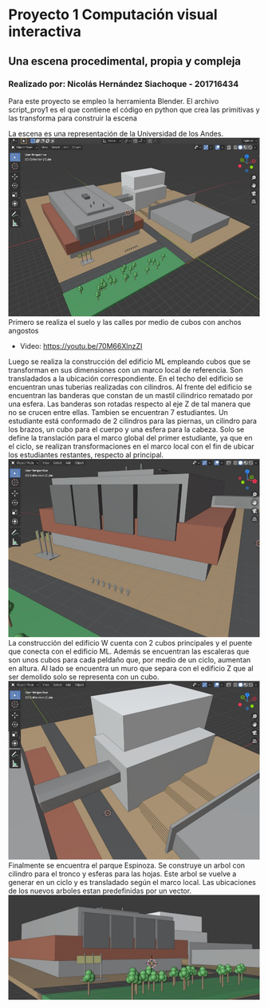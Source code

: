 # Proyecto 1 Computación visual interactiva
## Una escena procedimental, propia y compleja
### Realizado por: Nicolás Hernández Siachoque - 201716434

Para este proyecto se empleo la herramienta Blender. El archivo script_proy1 es el que contiene el código en python que crea las primitivas y las transforma para construir la escena

La escena es una representación de la Universidad de los Andes.
![Universidad](https://github.com/nicolash0125/proyecto1_cvi/raw/main/uni.jpeg)
Primero se realiza el suelo y las calles por medio de cubos con anchos angostos
- Video: https://youtu.be/70M66XlnzZI

Luego se realiza la construcción del edificio ML empleando cubos que se transforman en sus dimensiones con un marco local de referencia. Son transladados a la ubicación correspondiente. En el techo del edificio se encuentran unas tuberias realizadas con cilindros. Al frente del edificio se encuentran las banderas que constan de un mastil cilindrico rematado por una esfera. Las banderas son rotadas respecto al eje Z de tal manera que no se crucen entre ellas. Tambien se encuentran 7 estudiantes. Un estudiante está conformado de 2 cilindros para las piernas, un cilindro para los brazos, un cubo para el cuerpo y una esfera para la cabeza. Solo se define la translación para el marco global del primer estudiante, ya que en el ciclo, se realizan transformaciones en el marco local con el fin de ubicar los estudiantes restantes, respecto al principal.
![Edificio Ml](https://github.com/nicolash0125/proyecto1_cvi/raw/main/ml.jpeg)
La construcción del edificio W cuenta con 2 cubos principales y el puente que conecta con el edificio ML. Además se encuentran las escaleras que son unos cubos para cada peldaño que, por medio de un ciclo, aumentan en altura. Al lado se encuentra un muro que separa con el edificio Z que al ser demolido solo se representa con un cubo. 
![Edificio W](https://github.com/nicolash0125/proyecto1_cvi/raw/main/w.jpeg)
Finalmente se encuentra el parque Espinoza. Se construye un arbol con cilindro para el tronco y esferas para las hojas. Este arbol se vuelve a generar en un ciclo y es transladado según el marco local. Las ubicaciones de los nuevos arboles estan predefinidas por un vector.
![Parque Espinoza](https://github.com/nicolash0125/proyecto1_cvi/raw/main/esp.jpeg)
